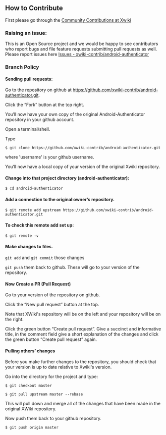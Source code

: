 ## How to Contribute
First please go through the [Community Contributions at Xwiki](https://dev.xwiki.org/xwiki/bin/view/Community/Contributing)
### Raising an issue:
 This is an Open Source project and we would be happy to see contributors who report bugs and file feature requests submitting pull requests as well.
 Please report issues here [Issues - xwiki-contrib/android-authenticator](https://jira.xwiki.org/projects/ANDAUTH/issues)

### Branch Policy

#### Sending pull requests:

Go to the repository on github at https://github.com/xwiki-contrib/android-authenticator.git.

Click the “Fork” button at the top right.

You’ll now have your own copy of the original Android-Authenticator repository in your github account.

Open a terminal/shell.

Type

`$ git clone https://github.com/xwiki-contrib/android-authenticator.git`

where 'username' is your github username.

You’ll now have a local copy of your version of the original Xwiki repository.

#### Change into that project directory (android-authenticator):

`$ cd android-authenticator`

#### Add a connection to the original owner’s repository.

`$ git remote add upstream https://github.com/xwiki-contrib/android-authenticator.git`

#### To check this remote add set up:

`$ git remote -v`

#### Make changes to files.

`git add` and `git commit` those changes

`git push` them back to github. These will go to your version of the repository.

#### Now Create a PR (Pull Request)
Go to your version of the repository on github.

Click the “New pull request” button at the top.

Note that XWiki's repository will be on the left and your repository will be on the right.

Click the green button “Create pull request”. Give a succinct and informative title, in the comment field give a short explanation of the changes and click the green button “Create pull request” again.

#### Pulling others’ changes
Before you make further changes to the repository, you should check that your version is up to date relative to Xwiki's version.

Go into the directory for the project and type:

`$ git checkout master`

`$ git pull upstream master --rebase`

This will pull down and merge all of the changes that have been made in the original XWiki repository.

Now push them back to your github repository.

`$ git push origin master`
